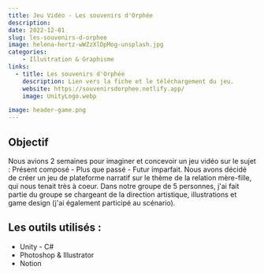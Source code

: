 ```yaml
---
title: Jeu Vidéo - Les souvenirs d'Orphée
description: 
date: 2022-12-01
slug: les-souvenirs-d-orphee
image: helena-hertz-wWZzXlDpMog-unsplash.jpg
categories:
    - Illustration & Graphisme
links:
  - title: Les souvenirs d'Orphée
    description: Lien vers la fiche et le téléchargement du jeu.
    website: https://souvenirsdorphee.netlify.app/
    image: UnityLogo.webp

image: header-game.png
---
```


## Objectif

Nous avions 2 semaines pour imaginer et concevoir un jeu vidéo sur le sujet : Présent composé - Plus que passé - Futur imparfait. Nous avons décidé de créer un jeu de plateforme narratif sur le thème de la relation mère-fille, qui nous tenait très à coeur. Dans notre groupe de 5 personnes, j'ai fait partie du groupe se chargeant de la direction artistique, illustrations et game design (j'ai également participé au scénario). 

## Les outils utilisés :

* Unity - C#
* Photoshop & Illustrator
* Notion
